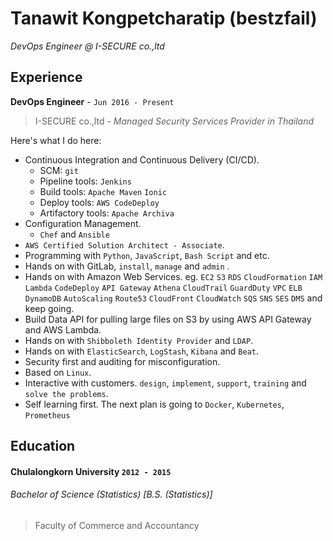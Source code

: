 # Tanawit Kongpetcharatip (bestzfail)

*DevOps Engineer @ I-SECURE co.,ltd*



## Experience

**DevOps Engineer** - ```Jun 2016 - Present```
> I-SECURE co.,ltd - *Managed Security Services Provider in Thailand*

Here's what I do here:
- Continuous Integration and Continuous Delivery (CI/CD).
  - SCM: ```git```
  - Pipeline tools: ```Jenkins```
  - Build tools: ```Apache Maven``` ```Ionic```
  - Deploy tools: ```AWS CodeDeploy```
  - Artifactory tools: ```Apache Archiva```
- Configuration Management.
  - ```Chef``` and ```Ansible```
- ```AWS Certified Solution Architect - Associate```.
- Programming with ```Python```, ```JavaScript```, ```Bash Script``` and etc.
- Hands on with GitLab, ```install```, ```manage``` and ```admin``` .
- Hands on with Amazon Web Services. eg. ```EC2``` ```S3``` ```RDS``` ```CloudFormation``` ```IAM``` ```Lambda``` ```CodeDeploy``` ```API Gateway``` ```Athena``` ```CloudTrail``` ```GuardDuty``` ```VPC``` ```ELB``` ```DynamoDB``` ```AutoScaling``` ```Route53``` ```CloudFront```  ```CloudWatch``` ```SQS``` ```SNS``` ```SES``` ```DMS``` and keep going.
- Build Data API for pulling large files on S3 by using AWS API Gateway and AWS Lambda.
- Hands on with ```Shibboleth Identity Provider``` and ```LDAP```.
- Hands on with ```ElasticSearch```, ```LogStash```, ```Kibana``` and ```Beat```.
- Security first and auditing for misconfiguration.
- Based on ```Linux```.
- Interactive with customers. ```design```, ```implement```, ```support```, ```training``` and ```solve the problems```.
- Self learning first. The next plan is going to ```Docker```, ```Kubernetes```, ```Prometheus```

## Education
#### Chulalongkorn University ```2012 - 2015```
###### Bachelor of Science (Statistics) [B.S. (Statistics)]
> Faculty of Commerce and Accountancy
